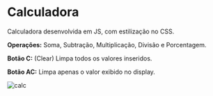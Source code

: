 # Calculadora

Calculadora desenvolvida em JS, com estilização no CSS.

<b>Operações:</b> Soma, Subtração, Multiplicação, Divisão e Porcentagem.

<b>Botão C:</b> (Clear) Limpa todos os valores inseridos.

<b>Botão AC:</b> Limpa apenas o valor exibido no display.

![calc](https://user-images.githubusercontent.com/38358019/177387450-82b2d784-304d-4978-b1e2-8f44040f3003.PNG)
